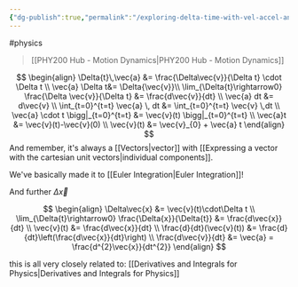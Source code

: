 ```yaml
---
{"dg-publish":true,"permalink":"/exploring-delta-time-with-vel-accel-and-pos/","dgHomeLink":true,"dgPassFrontmatter":false,"dgShowLocalGraph":true}
---
```


#physics 
> [[PHY200 Hub - Motion Dynamics|PHY200 Hub - Motion Dynamics]]

$$
\begin{align}
\Delta{t}\,\vec{a} &= \frac{\Delta\vec{v}}{\Delta t} \cdot \Delta t \\
\vec{a} \Delta t&= \Delta{\vec{v}}\\
\lim_{\Delta{t}\rightarrow0} \frac{\Delta \vec{v}}{\Delta t} &= \frac{d\vec{v}}{dt} \\
\vec{a} dt &= d\vec{v} \\
\int_{t=0}^{t=t} \vec{a} \, dt &= \int_{t=0}^{t=t} \vec{v} \,dt \\
\vec{a} \cdot t \bigg|_{t=0}^{t=t} &= \vec{v}(t) \bigg|_{t=0}^{t=t} \\
\vec{a}t &= \vec{v}(t)-\vec{v}(0) \\
\vec{v}(t) &= \vec{v}_{0} + \vec{a} t
\end{align}
$$
And remember, it's always a [[Vectors|vector]] with [[Expressing a vector with the cartesian unit vectors|individual components]].

We've basically made it to [[Euler Integration|Euler Integration]]!

And further $\Delta\vec{x}$

$$
\begin{align}
\Delta\vec{x} &= \vec{v}(t)\cdot\Delta t \\
\lim_{\Delta{t}\rightarrow0} \frac{\Delta{x}}{\Delta{t}} &= \frac{d\vec{x}}{dt} \\
\vec{v}(t) &= \frac{d\vec{x}}{dt} \\
\frac{d}{dt}(\vec{v}(t)) &= \frac{d}{dt}\left(\frac{d\vec{x}}{dt}\right) \\
\frac{d\vec{v}}{dt} &= \vec{a} = \frac{d^{2}\vec{x}}{dt^{2}}
\end{align}
$$

this is all very closely related to: [[Derivatives and Integrals for Physics|Derivatives and Integrals for Physics]]
